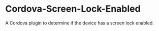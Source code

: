 # Cordova-Screen-Lock-Enabled
A Cordova plugin to determine if the device has a screen lock enabled.
